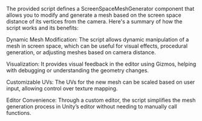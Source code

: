 
The provided script defines a ScreenSpaceMeshGenerator component that allows you to modify and generate a mesh based on the screen space distance of its vertices from the camera. 
Here's a summary of how the script works and its benefits:

Dynamic Mesh Modification: The script allows dynamic manipulation of a mesh in screen space, which can be useful for visual effects, procedural generation, or adjusting meshes based on camera distance.

Visualization: It provides visual feedback in the editor using Gizmos, helping with debugging or understanding the geometry changes.

Customizable UVs: The UVs for the new mesh can be scaled based on user input, allowing control over texture mapping.

Editor Convenience: Through a custom editor, the script simplifies the mesh generation process in Unity’s editor without needing to manually call functions.
